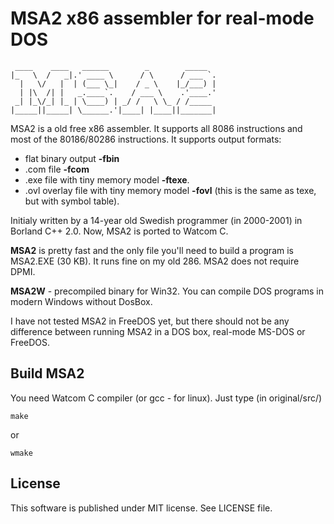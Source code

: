 # MSA2 x86 assembler for real-mode DOS
     ____    ____   ______        _        _____   
    |_   \  /   _|.' ____ \      / \      / ___ `. 
      |   \/   |  | (___ \_|    / _ \    |_/___) | 
      | |\  /| |   _.____`.    / ___ \    .'____.' 
     _| |_\/_| |_ | \____) | _/ /   \ \_ / /_____  
    |_____||_____| \______.'|____| |____||_______| 

MSA2 is a old free x86 assembler. It supports all 8086 instructions and
most of the 80186/80286 instructions. It supports output formats:

* flat binary output **-fbin**
* .com file **-fcom**
* .exe file with tiny memory model **-ftexe**.
* .ovl overlay file with tiny memory model **-fovl** (this is the same as texe, but with symbol table).

Initialy written by a 14-year old Swedish programmer (in 2000-2001) in
Borland C++ 2.0. Now, MSA2 is ported to Watcom C.

**MSA2** is pretty fast and the only file you'll need to build a program is
MSA2.EXE (30 KB). It runs fine on my old 286. MSA2 does not require DPMI.

**MSA2W** - precompiled binary for Win32. You can compile DOS programs in
modern Windows without DosBox.

I have not tested MSA2 in FreeDOS yet, but there should not be any
difference between running MSA2 in a DOS box, real-mode MS-DOS or FreeDOS.

## Build MSA2

You need Watcom C compiler (or gcc - for linux). Just type (in original/src/)

    make

or

    wmake

## License

This software is published under MIT license. See LICENSE file.

